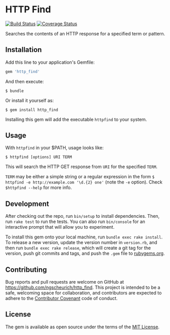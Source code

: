 # HTTP Find 

[![Build Status](https://travis-ci.org/ngscheurich/http_search.svg?branch=master)](https://travis-ci.org/ngscheurich/http_search)
[![Coverage Status](https://coveralls.io/repos/github/ngscheurich/http_search/badge.svg?branch=master)](https://coveralls.io/github/ngscheurich/http_search?branch=master)

Searches the contents of an HTTP response for a specified term or pattern.

## Installation

Add this line to your application's Gemfile:

```ruby
gem 'http_find'
```

And then execute:

    $ bundle

Or install it yourself as:

    $ gem install http_find

Installing this gem will add the executable `httpfind` to your system.

## Usage

With `httpfind` in your $PATH, usage looks like:

```
$ httpfind [options] URI TERM
```

This will search the HTTP GET response from `URI` for the specified `TERM`.

`TERM` may be either a simple string or a regular expression in the form
`$ httpfind -e http://example.com '\d.{2} one'` (note the `-e` option).
Check `$httpfind --help` for more info.

## Development

After checking out the repo, run `bin/setup` to install dependencies. Then, run
`rake test` to run the tests. You can also run `bin/console` for an interactive
prompt that will allow you to experiment.

To install this gem onto your local machine, run `bundle exec rake install`.
To release a new version, update the version number in `version.rb`, and then
run `bundle exec rake release`, which will create a git tag for the version,
push git commits and tags, and push the `.gem` file to
[rubygems.org](https://rubygems.org).

## Contributing

Bug reports and pull requests are welcome on GitHub at
https://github.com/ngscheurich/http_find. This project is intended to be a safe,
welcoming space for collaboration, and contributors are expected to adhere to
the [Contributor Covenant](http://contributor-covenant.org) code of conduct.

## License

The gem is available as open source under the terms of the
[MIT License](http://opensource.org/licenses/MIT).

